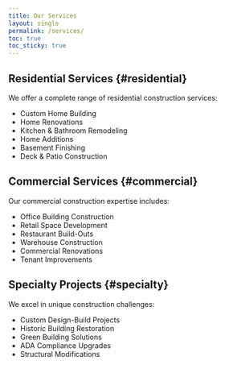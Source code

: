 ```yaml
---
title: Our Services
layout: single
permalink: /services/
toc: true
toc_sticky: true
---
```


## Residential Services {#residential}

We offer a complete range of residential construction services:

- Custom Home Building
- Home Renovations
- Kitchen & Bathroom Remodeling
- Home Additions
- Basement Finishing
- Deck & Patio Construction

## Commercial Services {#commercial}

Our commercial construction expertise includes:

- Office Building Construction
- Retail Space Development
- Restaurant Build-Outs
- Warehouse Construction
- Commercial Renovations
- Tenant Improvements

## Specialty Projects {#specialty}

We excel in unique construction challenges:

- Custom Design-Build Projects
- Historic Building Restoration
- Green Building Solutions
- ADA Compliance Upgrades
- Structural Modifications 